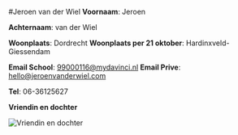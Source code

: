 #Jeroen van der Wiel
**Voornaam**: Jeroen

**Achternaam**: van der Wiel

**Woonplaats**: Dordrecht
**Woonplaats per 21 oktober**: Hardinxveld-Giessendam

**Email School**: [99000116@mydavinci.nl](99000116@mydavinci.nl)
**Email Prive**:  [hello@jeroenvanderwiel.com](hello@jeroenvanderwiel.com)

**Tel**: 06-36125627

**Vriendin en dochter**

![Vriendin en dochter](https://scontent-amt2-1.xx.fbcdn.net/v/t1.0-0/s480x480/14089217_817440265024648_3420348001562563036_n.jpg?oh=e319e341f46cee49067372f83aea9497&oe=584B630F)
